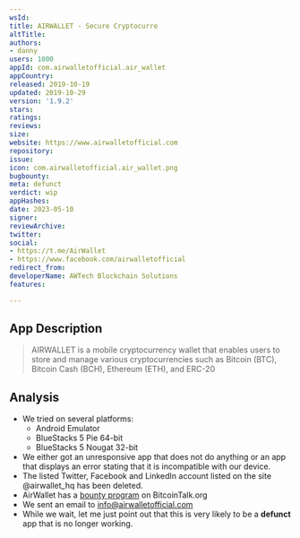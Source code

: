 ```yaml
---
wsId: 
title: AIRWALLET - Secure Cryptocurre
altTitle: 
authors:
- danny
users: 1000
appId: com.airwalletofficial.air_wallet
appCountry: 
released: 2019-10-19
updated: 2019-10-29
version: '1.9.2'
stars: 
ratings: 
reviews: 
size: 
website: https://www.airwalletofficial.com
repository: 
issue: 
icon: com.airwalletofficial.air_wallet.png
bugbounty: 
meta: defunct
verdict: wip
appHashes: 
date: 2023-05-10
signer: 
reviewArchive: 
twitter: 
social:
- https://t.me/AirWallet
- https://www.facebook.com/airwalletofficial
redirect_from: 
developerName: AWTech Blockchain Solutions
features: 

---
```


## App Description 

> AIRWALLET is a mobile cryptocurrency wallet that enables users to store and manage various cryptocurrencies such as Bitcoin (BTC), Bitcoin Cash (BCH), Ethereum (ETH), and ERC-20

## Analysis 

- We tried on several platforms:
  - Android Emulator
  - BlueStacks 5 Pie 64-bit 
  - BlueStacks 5 Nougat 32-bit
- We either got an unresponsive app that does not do anything or an app that displays an error stating that it is incompatible with our device.
- The listed Twitter, Facebook and LinkedIn account listed on the site @airwallet_hq has been deleted. 
- AirWallet has a [bounty program](https://bitcointalk.org/index.php?topic=5074548.0) on BitcoinTalk.org
- We sent an email to info@airwalletofficial.com 
- While we wait, let me just point out that this is very likely to be a **defunct** app that is no longer working.


